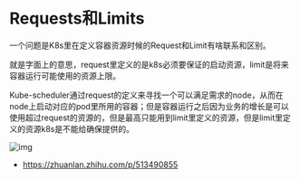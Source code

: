 # **Requests和Limits**

一个问题是K8s里在定义容器资源时候的Request和Limit有啥联系和区别。

就是字面上的意思，request里定义的是k8s必须要保证的启动资源，limit是将来容器运行可能使用的资源上限。

Kube-scheduler通过request的定义来寻找一个可以满足需求的node，从而在node上启动对应的pod里所用的容器；但是容器运行之后因为业务的增长是可以使用超过request的资源的，但是最高只能用到limit里定义的资源，但是limit里定义的资源k8s是不能给确保提供的。

![img](Request和Limit.assets/v2-8ef5fd1752ab31d50e3039efc9b17e6f_720w.jpg)

- https://zhuanlan.zhihu.com/p/513490855